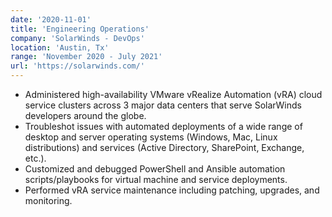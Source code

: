 ```yaml
---
date: '2020-11-01'
title: 'Engineering Operations'
company: 'SolarWinds - DevOps'
location: 'Austin, Tx'
range: 'November 2020 - July 2021'
url: 'https://solarwinds.com/'
---
```


- Administered high-availability VMware vRealize Automation (vRA) cloud service clusters across 3 major data centers that serve SolarWinds developers around the globe.
- Troubleshot issues with automated deployments of a wide range of desktop and server operating systems (Windows, Mac, Linux distributions) and services (Active Directory, SharePoint, Exchange, etc.).
- Customized and debugged PowerShell and Ansible automation scripts/playbooks for virtual machine and service deployments.
- Performed vRA service maintenance including patching, upgrades, and monitoring.

